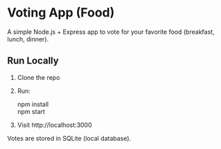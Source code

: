 # Voting App (Food)

A simple Node.js + Express app to vote for your favorite food (breakfast, lunch, dinner).

## Run Locally

1. Clone the repo
2. Run:

   npm install  
   npm start

3. Visit http://localhost:3000

Votes are stored in SQLite (local database).
